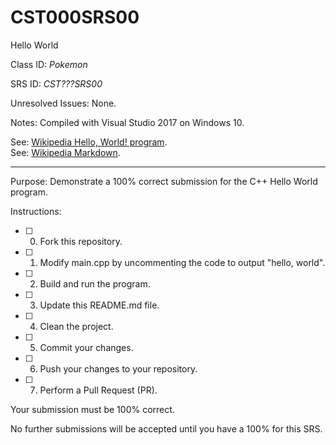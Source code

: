 # CST000SRS00
Hello World


Class ID: *Pokemon*

SRS ID: *CST???SRS00*

Unresolved Issues:  None. 

Notes: Compiled with Visual Studio 2017 on Windows 10. 

See: [Wikipedia Hello, World! program](https://en.wikipedia.org/wiki/%22Hello,_World!%22_program).  
See: [Wikipedia Markdown](https://en.wikipedia.org/wiki/Markdown).

---

Purpose: Demonstrate a 100% correct submission for the C++ Hello World program. 

Instructions: 

- [ ] 0. Fork this repository.  
- [ ] 1. Modify main.cpp by uncommenting the code to output "hello, world".  
- [ ] 2. Build and run the program.  
- [ ] 3. Update this README.md file.  
- [ ] 4. Clean the project.  
- [ ] 5. Commit your changes.  
- [ ] 6. Push your changes to your repository. 
- [ ] 7. Perform a Pull Request (PR). 

Your submission must be 100% correct. 

No further submissions will be accepted until you have a 100% for this SRS. 

